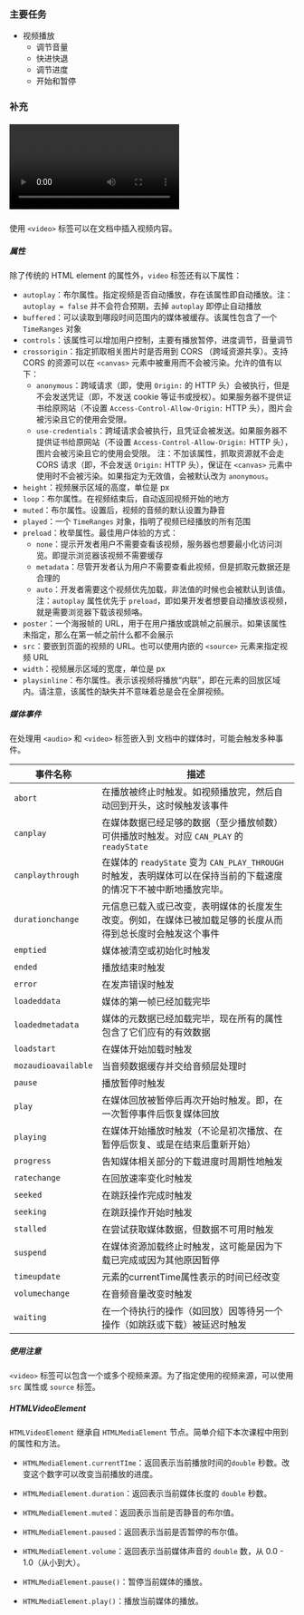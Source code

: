 ### 主要任务

- 视频播放
    - 调节音量
    - 快进快退
    - 调节进度
    - 开始和暂停

### 补充

##### <video>

使用 `<video>` 标签可以在文档中插入视频内容。


##### 属性

除了传统的 HTML element 的属性外，`video` 标签还有以下属性：

- `autoplay`：布尔属性。指定视频是否自动播放，存在该属性即自动播放。注：`autoplay = false` 并不会符合预期，去掉 `autoplay` 即停止自动播放
- `buffered`：可以读取到哪段时间范围内的媒体被缓存。该属性包含了一个 `TimeRanges` 对象
- `controls`：该属性可以增加用户控制，主要有播放暂停，进度调节，音量调节
- `crossorigin`：指定抓取相关图片时是否用到 CORS （跨域资源共享）。支持 CORS 的资源可以在 `<canvas>` 元素中被重用而不会被污染。允许的值有以下：
    - `anonymous`：跨域请求（即，使用 `Origin:` 的 HTTP 头）会被执行，但是不会发送凭证（即，不发送 cookie 等证书或授权）。如果服务器不提供证书给原网站（不设置 `Access-Control-Allow-Origin:` HTTP 头），图片会被污染且它的使用会受限。
    - `use-credentials`：跨域请求会被执行，且凭证会被发送。如果服务器不提供证书给原网站（不设置 `Access-Control-Allow-Origin:` HTTP 头），图片会被污染且它的使用会受限。
注：不加该属性，抓取资源就不会走 CORS 请求（即，不会发送 `Origin:` HTTP 头），保证在 `<canvas>` 元素中使用时不会被污染。如果指定为无效值，会被默认改为 `anonymous`。
- `height`：视频展示区域的高度，单位是 px
- `loop`：布尔属性。在视频结束后，自动返回视频开始的地方
- `muted`：布尔属性。设置后，视频的音频的默认设置为静音
- `played`：一个 `TimeRanges` 对象，指明了视频已经播放的所有范围
- `preload`：枚举属性。最佳用户体验的方式：
    - `none`：提示开发者用户不需要查看该视频，服务器也想要最小化访问浏览。即提示浏览器该视频不需要缓存
    - `metadata`：尽管开发者认为用户不需要查看此视频，但是抓取元数据还是合理的
    - `auto`：开发者需要这个视频优先加载，非法值的时候也会被默认到该值。
注：`autoplay` 属性优先于 `preload`，即如果开发者想要自动播放该视频，就是需要浏览器下载该视频咯。
- `poster`：一个海报帧的 URL，用于在用户播放或跳帧之前展示。如果该属性未指定，那么在第一帧之前什么都不会展示
- `src`：要嵌到页面的视频的 URL。也可以使用内嵌的 `<source>` 元素来指定视频 URL
- `width`：视频展示区域的宽度，单位是 px
- `playsinline`：布尔属性。表示该视频将播放“内联”，即在元素的回放区域内。请注意，该属性的缺失并不意味着总是会在全屏视频。

##### 媒体事件

在处理用 `<audio>` 和 `<video>` 标签嵌入到 文档中的媒体时，可能会触发多种事件。

|事件名称|描述|
|-|-|
|`abort`|在播放被终止时触发。如视频播放完，然后自动回到开头，这时候触发该事件|
|`canplay`|在媒体数据已经足够的数据（至少播放帧数）可供播放时触发。对应 `CAN_PLAY` 的 `readyState`|
|`canplaythrough`|在媒体的 `readyState` 变为 `CAN_PLAY_THROUGH` 时触发，表明媒体可以在保持当前的下载速度的情况下不被中断地播放完毕。|
|`durationchange`|元信息已载入或已改变，表明媒体的长度发生改变。例如，在媒体已被加载足够的长度从而得到总长度时会触发这个事件|
|`emptied`|媒体被清空或初始化时触发|
|`ended`|播放结束时触发|
|`error`|在发声错误时触发|
|`loadeddata`|媒体的第一帧已经加载完毕|
|`loadedmetadata`|媒体的元数据已经加载完毕，现在所有的属性包含了它们应有的有效数据|
|`loadstart`|在媒体开始加载时触发|
|`mozaudioavailable`|当音频数据缓存并交给音频层处理时|
|`pause`|播放暂停时触发|
|`play`|在媒体回放被暂停后再次开始时触发。即，在一次暂停事件后恢复媒体回放|
|`playing`|在媒体开始播放时触发（不论是初次播放、在暂停后恢复、或是在结束后重新开始）|
|`progress`|告知媒体相关部分的下载进度时周期性地触发|
|`ratechange`|在回放速率变化时触发|
|`seeked`|在跳跃操作完成时触发|
|`seeking`|在跳跃操作开始时触发|
|`stalled`|在尝试获取媒体数据，但数据不可用时触发|
|`suspend`|在媒体资源加载终止时触发，这可能是因为下载已完成或因为其他原因暂停|
|`timeupdate`|元素的currentTime属性表示的时间已经改变|
|`volumechange`|在音频音量改变时触发|
|`waiting`|在一个待执行的操作（如回放）因等待另一个操作（如跳跃或下载）被延迟时触发|

##### 使用注意

`<video>` 标签可以包含一个或多个视频来源。为了指定使用的视频来源，可以使用 `src` 属性或 `source` 标签。

##### HTMLVideoElement

`HTMLVideoElement` 继承自 `HTMLMediaElement` 节点。简单介绍下本次课程中用到的属性和方法。

- `HTMLMediaElement.currentTIme`：返回表示当前播放时间的`double` 秒数。改变这个数字可以改变当前播放的进度。
- `HTMLMediaElement.duration`：返回表示当前媒体长度的 `double` 秒数。
- `HTMLMediaElement.muted`：返回表示当前是否静音的布尔值。
- `HTMLMediaElement.paused`：返回表示当前是否暂停的布尔值。
- `HTMLMediaElement.volume`：返回表示当前媒体声音的 `double` 数，从 0.0 - 1.0（从小到大）。

- `HTMLMediaElement.pause()`：暂停当前媒体的播放。
- `HTMLMediaElement.play()`：播放当前媒体的播放。

